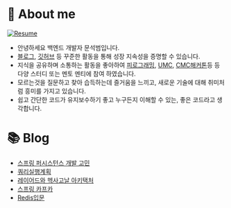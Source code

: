 # 👋 About me
[![Resume](https://img.shields.io/badge/notion-000000?style=for-the-badge&logo=notion&logoColor=white)](https://00msb.notion.site/1bebfcfbba76458a9425258ca1f04628?pvs=4)

* 안녕하세요 백엔드 개발자 문석범입니다.
* [블로그](https://velog.io/@witwint/series), [깃허브](https://github.com/justindevcode) 등 꾸준한 활동을 통해 성장 지속성을 증명할 수 있습니다.
* 지식을 공유하며 소통하는 활동을 좋아하여 [피로그래밍](https://github.com/justindevcode/piro-film-archive), [UMC](https://github.com/justindevcode/Cherrypick-Server), [CMC해커톤](https://github.com/justindevcode/Server)등 등 다양 스터디 또는 멘토 멘티에 참여 하였습니다.
* 모르는것을 질문하고 찾아 습득하는데 즐거움을 느끼고, 새로운 기술에 대해 취미처럼 흥미를 가지고 있습니다.
* 쉽고 간단한 코드가 유지보수하기 좋고 누구든지 이해할 수 있는, 좋은 코드라고 생각합니다.

 # 📚 Blog

* [스프링 퍼시스턴스 개발 고민](https://velog.io/@witwint/%EC%8A%A4%ED%94%84%EB%A7%81-%ED%8D%BC%EC%8B%9C%EC%8A%A4%ED%84%B4%EC%8A%A4-%EA%B0%9C%EB%B0%9C-%EA%B3%A0%EB%AF%BC)
* [쿼리실행계획](https://velog.io/@witwint/%EC%BF%BC%EB%A6%AC-%EC%8B%A4%ED%96%89-%EA%B3%84%ED%9A%8D)
* [레이어드와 헥사고날 아키택처](https://velog.io/@witwint/%EB%A0%88%EC%9D%B4%EC%96%B4%EB%93%9C%EC%99%80-%ED%97%A5%EC%82%AC%EA%B3%A0%EB%82%A0-%EC%95%84%ED%82%A4%ED%85%8D%EC%B2%98)
* [스프링 카프카](https://velog.io/@witwint/%EC%8A%A4%ED%94%84%EB%A7%81-%EC%B9%B4%ED%94%84%EC%B9%B4)
* [Redis입문](https://velog.io/@witwint/Redis-%EC%9E%85%EB%AC%B8)

